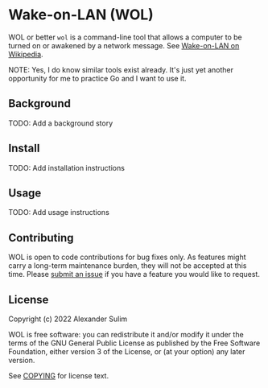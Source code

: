 # Wake-on-LAN (WOL)

WOL or better `wol` is a command-line tool that allows
a computer to be turned on or awakened by a network message.
See [Wake-on-LAN on Wikipedia][wol].

NOTE: Yes, I do know similar tools exist already. It's just yet another
opportunity for me to practice Go and I want to use it.

## Background

TODO: Add a background story

## Install

TODO: Add installation instructions

## Usage

TODO: Add usage instructions

## Contributing

WOL is open to code contributions for bug fixes only. As features might carry a
long-term maintenance burden, they will not be accepted at this time. Please
[submit an issue](https://github.com/soulim/wol/issues) if you have a feature you
would like to request.

## License

Copyright (c) 2022 Alexander Sulim

WOL is free software: you can redistribute it and/or modify it under the terms of
the GNU General Public License as published by the Free Software Foundation,
either version 3 of the License, or (at your option) any later version.

See [COPYING](COPYING) for license text.

[wol]: https://en.wikipedia.org/wiki/Wake-on-LAN
